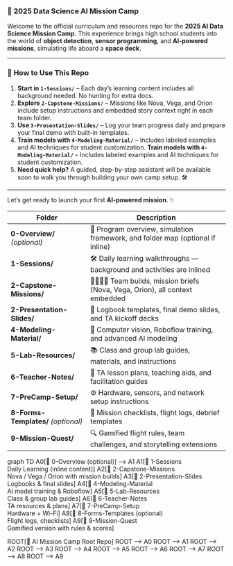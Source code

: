 

### 🚀 **2025 Data Science AI Mission Camp**

Welcome to the official curriculum and resources repo for the **2025 AI Data Science Mission Camp**. This experience brings high school students into the world of **object detection**, **sensor programming**, and **AI-powered missions**, simulating life aboard a **space deck**.

---


### 🧭 **How to Use This Repo**

1. **Start in `1-Sessions/`** – Each day’s learning content includes all background needed. No hunting for extra docs.
2. **Explore `2-Capstone-Missions/`** – Missions like Nova, Vega, and Orion include setup instructions and embedded story context right in each team folder.
3. **Use `3-Presentation-Slides/`** – Log your team progress daily and prepare your final demo with built-in templates.
4. **Train models with `4-Modeling-Material/`** – Includes labeled examples and AI techniques for student customization.
**Train models with `4-Modeling-Material/`** – Includes labeled examples and AI techniques for student customization.
6. **Need quick help?** A guided, step-by-step assistant will be available soon to walk you through building your own camp setup. 🛠️


---


Let’s get ready to launch your first **AI-powered mission**. ✨

| **Folder**                          | **Description**                                                                   |
| ----------------------------------- | --------------------------------------------------------------------------------- |
| **0-Overview/** *(optional)*        | 📖 Program overview, simulation framework, and folder map (optional if inline)    |
| **1-Sessions/**                     | 🛠️ Daily learning walkthroughs — background and activities are inlined           |
| **2-Capstone-Missions/**            | 👨‍👩‍👧‍👦 Team builds, mission briefs (Nova, Vega, Orion), all context embedded |
| **2-Presentation-Slides/**          | 🎤 Logbook templates, final demo slides, and TA kickoff decks                     |
| **4-Modeling-Material/**            | 🧠 Computer vision, Roboflow training, and advanced AI modeling                   |
| **5-Lab-Resources/**                | 📚 Class and group lab guides, materials, and instructions                        |
| **6-Teacher-Notes/**                | 🧭 TA lesson plans, teaching aids, and facilitation guides                        |
| **7-PreCamp-Setup/**                | ⚙️ Hardware, sensors, and network setup instructions                              |
| **8-Forms-Templates/** *(optional)* | 📝 Mission checklists, flight logs, debrief templates                             |
| **9-Mission-Quest/**                | 🔍 Gamified flight rules, team challenges, and storytelling extensions            |


graph TD
  A0[📁 0-Overview (optional)] --> A1
  A1[📁 1-Sessions<br>Daily Learning (inline content)]
  A2[📁 2-Capstone-Missions<br>Nova / Vega / Orion with mission builds]
  A3[📁 2-Presentation-Slides<br>Logbooks & final slides]
  A4[📁 4-Modeling-Material<br>AI model training & Roboflow]
  A5[📁 5-Lab-Resources<br>Class & group lab guides]
  A6[📁 6-Teacher-Notes<br>TA resources & plans]
  A7[📁 7-PreCamp-Setup<br>Hardware + Wi-Fi]
  A8[📁 8-Forms-Templates (optional)<br>Flight logs, checklists]
  A9[📁 9-Mission-Quest<br>Gamified version with rules & scores]

  ROOT[🚀 AI Mission Camp Root Repo]
  ROOT --> A0
  ROOT --> A1
  ROOT --> A2
  ROOT --> A3
  ROOT --> A4
  ROOT --> A5
  ROOT --> A6
  ROOT --> A7
  ROOT --> A8
  ROOT --> A9

